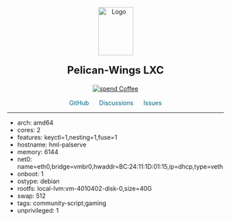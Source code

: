 <div align='center'>
    <a href='https://Helper-Scripts.com' target='_blank' rel='noopener noreferrer'>
    <img src='https://raw.githubusercontent.com/community-scripts/ProxmoxVE/main/misc/images/logo-81x112.png' alt='Logo' style='width:81px;height:112px;'/>
    </a>

<h2 style='font-size: 24px; margin: 20px 0;'>Pelican-Wings LXC</h2>

<p style='margin: 16px 0;'>
    <a href='https://ko-fi.com/community_scripts' target='_blank' rel='noopener noreferrer'>
    <img src='https://img.shields.io/badge/&#x2615;-Buy us a coffee-blue' alt='spend Coffee' />
    </a>
</p>

<span style='margin: 0 10px;'>
    <i class="fa fa-github fa-fw" style="color: #f5f5f5;"></i>
    <a href='https://github.com/community-scripts/ProxmoxVE' target='_blank' rel='noopener noreferrer' style='text-decoration: none; color: #00617f;'>GitHub</a>
</span>
<span style='margin: 0 10px;'>
    <i class="fa fa-comments fa-fw" style="color: #f5f5f5;"></i>
    <a href='https://github.com/community-scripts/ProxmoxVE/discussions' target='_blank' rel='noopener noreferrer' style='text-decoration: none; color: #00617f;'>Discussions</a>
</span>
<span style='margin: 0 10px;'>
    <i class="fa fa-exclamation-circle fa-fw" style="color: #f5f5f5;"></i>
    <a href='https://github.com/community-scripts/ProxmoxVE/issues' target='_blank' rel='noopener noreferrer' style='text-decoration: none; color: #00617f;'>Issues</a>
</span>
</div>

---

- arch: amd64
- cores: 2
- features: keyctl=1,nesting=1,fuse=1
- hostname: hml-palserve
- memory: 6144
- net0: name=eth0,bridge=vmbr0,hwaddr=BC:24:11:1D:01:15,ip=dhcp,type=veth
- onboot: 1
- ostype: debian
- rootfs: local-lvm:vm-4010402-disk-0,size=40G
- swap: 512
- tags: community-script;gaming
- unprivileged: 1